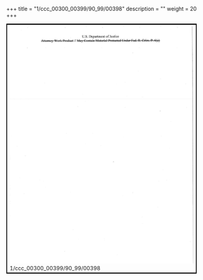 +++
title = "1/ccc_00300_00399/90_99/00398"
description = ""
weight = 20
+++

<table style="border:2px solid black;max-width:800px;max-height:800px;" 
><tr><td>
<img class="center-fit-jpg"
src="/jpg_/jpg_mueller_report_searchable_398.jpg">
1/ccc_00300_00399/90_99/00398
</img></td></tr></table>
